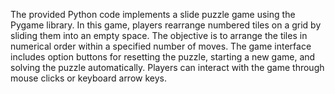 The provided Python code implements a slide puzzle game using the 
Pygame library. In this game, players rearrange numbered tiles on a grid 
by sliding them into an empty space. The objective is to arrange the tiles 
in numerical order within a specified number of moves. The game 
interface includes option buttons for resetting the puzzle, starting a new 
game, and solving the puzzle automatically. Players can interact with the 
game through mouse clicks or keyboard arrow keys. 
